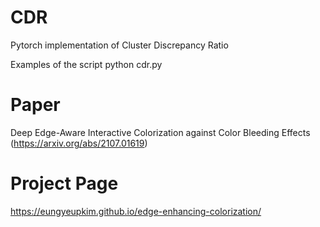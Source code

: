 # CDR

Pytorch implementation of Cluster Discrepancy Ratio 

Examples of the script 
python cdr.py

# Paper
Deep Edge-Aware Interactive Colorization against Color Bleeding Effects (https://arxiv.org/abs/2107.01619)

# Project Page
https://eungyeupkim.github.io/edge-enhancing-colorization/
